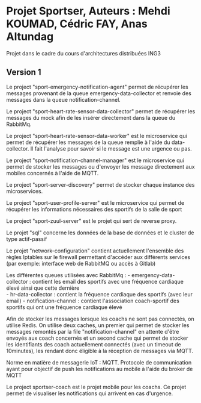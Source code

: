 # Projet Sportser, Auteurs : Mehdi KOUMAD, Cédric FAY, Anas Altundag

Projet dans le cadre du cours d'architectures distribuées ING3 

## Version 1

Le project "sport-emergency-notification-agent" permet de récupérer les messages provenant de la queue emergency-data-collector et renvoie des messages dans la queue notification-channel.

Le project "sport-heart-rate-sensor-data-collector" permet de récupérer les messages du mock afin de les insérer directement dans la queue du RabbitMq.

Le project "sport-heart-rate-sensor-data-worker" est le microservice qui permet de récupérer les messages de la queue remplie à l'aide du data-collector. Il fait l'analyse pour savoir si le message est une urgence ou pas.

Le project "sport-notification-channel-manager" est le microservice qui permet de stocker les messages ou d'envoyer les message directement aux mobiles concernés à l'aide de MQTT.

Le project "sport-server-discovery" permet de stocker chaque instance des microservices.

Le project "sport-user-profile-server" est le microservice qui permet de récupérer les informations nécessaires des sportifs de la salle de sport

Le project "sport-zuul-server" est le projet qui sert de reverse proxy.

Le projet "sql" concerne les données de la base de données et le cluster de type actif-passif

Le projet "network-configuration" contient actuellement l'ensemble des règles Iptables sur le firewall permettant d'accéder aux différents services (par exemple: interface web de RabbitMQ ou accès à Gitlab)

Les différentes queues utilisées avec RabbitMq : 
    - emergency-data-collector : contient les email des sportifs avec une fréquence cardiaque élevé ainsi que cette dernière  
    - hr-data-collector : contient la fréquence cardiaque des sportifs (avec leur email)
    - notification-channel : contient l'association coach-sportif des sportifs qui ont une fréquence cardiaque élevé

Afin de stocker les messages lorsque les coachs ne sont pas connectés, on utilise Redis.
On utilise deux caches, un premier qui permet de stocker les messages remontés par la file "notification-channel" en attente d'être envoyés aux coach concernés et un second cache qui permet de stocker les identifiants des coach actuellement connectés (avec un timeout de 10minutes), les rendant donc éligible à la réception de messages via MQTT.

Norme en matière de messagerie IoT : MQTT. Protocole de communication ayant pour objectif de push les notifications au mobile à l'aide du broker de MQTT

Le project sportser-coach est le projet mobile pour les coachs. Ce projet permet de visualiser les notifications qui arrivent en cas d'urgence. 

